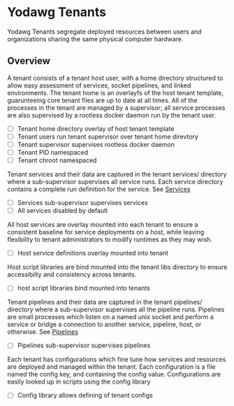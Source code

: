 # Yodawg Tenants

Yodawg Tenants segregate deployed resources between users and organizations
sharing the same physical computer hardware.

## Overview

A tenant consists of a tenant host user, with a home directory structured to 
allow easy assessment of services, socket pipelines, and linked environments.
The tenant home is an overlayfs of the host tenant template, guarunteeing core
tenant files are up to date at all times.  All of the processes in the tenant
are managed by a supervisor; all service processes are also supervised by a
rootless docker daemon run by the tenant user.

 - [ ] Tenant home directory overlay of host tenant template
 - [ ] Tenant users run tenant supervisor over tenant home direvtory
 - [ ] Tenant supervisor supervises rootless docker daemon
 - [ ] Tenant PID namespaced
 - [ ] Tenant chroot namespaced

Tenant services and their data are captured in the tenant services/ directory
where a sub-supervisor supervises all service runs.  Each service directory
contains a complete run definition for the service.  See 
[Services](./services.md)

 - [ ] Services sub-supervisor supervises services
 - [ ] All services disabled by default

All host services are overlay mounted into each tenant to ensure a consistent
baseline for service deployments on a host, while leaving flexibility to tenant
administrators to modify runtimes as they may wish.

 - [ ] Host service definitions overlay mounted into tenant

Host script libraries are bind mounted into the tenant libs directory to ensure
accessibilty and consistency across tenants.

 - [ ] host script libraries bind mounted into tenants

Tenant pipelines and their data are captured in the tenant pipelines/ directory
where a sub-supervisor supervises all the pipeline runs.  Pipelines are
small processes which listen on a named unix socket and perform a service or
bridge a connection to another service, pipeline, host, or otherwise. See
[Pipelines](./pipelines.md)

 - [ ] Pipelines sub-supervisor supervises pipelines

Each tenant has configurations which fine tune how services and resources are
deployed and managed within the tenant.  Each configuration is a file named the
config key, and containing the config value.  Configurations are easily looked
up in scripts using the config library

 - [ ] Config library allows defining of tenant configs

